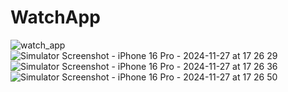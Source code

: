 # WatchApp

![watch_app](https://github.com/user-attachments/assets/1e2af647-247a-4917-985c-c4add63e224d)
![Simulator Screenshot - iPhone 16 Pro - 2024-11-27 at 17 26 29](https://github.com/user-attachments/assets/1380219d-38fd-4be3-80b5-6f0a24fa4dd6)
![Simulator Screenshot - iPhone 16 Pro - 2024-11-27 at 17 26 36](https://github.com/user-attachments/assets/32dec150-7c99-4626-ad41-53e543ce11f9)
![Simulator Screenshot - iPhone 16 Pro - 2024-11-27 at 17 26 50](https://github.com/user-attachments/assets/282e2d57-6a1d-4018-8c61-927f688242b3)



